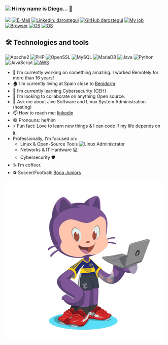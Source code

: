 ### <img src="https://media.giphy.com/media/du3J3cXyzhj75IOgvA/giphy.gif" width="30"> Hi my name is [Diego](https://sndup.net/2rph/d)...  👋
![](https://komarev.com/ghpvc/?username=darostegui)
[![E-Mail](https://img.shields.io/badge/email-reveal-2a8?style=flat-square&logo=gmail&logoColor=white)](https://mailhide.io/e/HPBZmwOe)
[![Linkedin: darostegui](https://img.shields.io/badge/-darostegui-blue?style=flat-square&logo=Linkedin&logoColor=white&link=https://www.linkedin.com/in/darostegui/)](https://www.linkedin.com/in/darostegui/)
[![GitHub darostegui](https://img.shields.io/github/followers/darostegui?label=follow&style=social)](https://github.com/darostegui)
[![My job](https://img.shields.io/badge/My%20job-GitHub-success?style=flat-square&logo=github&logoColor=white)](https://www.GitHub.com/)
[![Browser](https://img.shields.io/badge/Browser-Chrome-success?style=flat-square&logo=google-chrome&logoColor=white)](https://google.com/chrome)
[![OS](https://img.shields.io/badge/OS-Windows%2010-informational?style=flat-square&logo=windows&logoColor=white)](https://en.wikipedia.org/wiki/Windows)
[![OS](https://img.shields.io/badge/OS-Linux-informational?style=flat-square&logo=linux&logoColor=white)](https://en.wikipedia.org/wiki/Linux)


## 🛠  Technologies and tools

![Apache2](https://img.shields.io/badge/Apache2-black?style=flat-square&logo=apache)
![PHP](https://img.shields.io/badge/PHP-black?style=flat-square&logo=php)
![OpenSSL](https://img.shields.io/badge/OpenSSL-black?style=flat-square&logo=openssl)
![MySQL](https://img.shields.io/badge/-MySQL-black?style=flat-square&logo=mysql)
![MariaDB](https://img.shields.io/badge/MariaDB-black?style=flat-square&logo=mariadb)
![Java](https://img.shields.io/badge/Java-black?style=flat-square&logo=java)
![Python](https://img.shields.io/badge/-Python-black?style=flat-square&logo=Python)
![JavaScript](https://img.shields.io/badge/-JavaScript-black?style=flat-square&logo=javascript)
[![AWS](https://img.shields.io/badge/Learning-AWS-FF9900?style=flat-square&logo=amazon-aws&logoColor=white)](https://github.com/darostegui)


- 🔭 I’m currently working on something amazing. I worked Remotely for more than 16 years!
- 🏠 I’m currently living at Spain close to [Benidorm](https://en.visitbenidorm.es/).
- 🌱 I’m currently learning Cybersecurity (CEH)
- 👯 I’m looking to collaborate on anything Open source.
- 💬 Ask me about Jive Software and Linux System Administration (hosting)
- 📫 How to reach me: [linkedin](https://www.linkedin.com/in/darostegui/)
- 😄 Pronouns: he/him
- ⚡ Fun fact: Love to learn new things & I can code if my life depends on it.
- Professionally, I'm focused on:
  * Linux & Open-Source Tools <img src="https://media.giphy.com/media/qbFGJjbTm0SPe/giphy.gif" width="20" height="20" alt="Linux Administrator">
  * Networks & IT Hardware 💻
  * Cybersecurity 🛡️
- ☕️ I’m coffeer.
- ⚽ Soccer/Football: [Boca Juniors](https://en.wikipedia.org/wiki/Boca_Juniors)


<img src="https://github.com/darostegui/darostegui/blob/main/octocat-moving.gif" width="500" height="500" alt="Diego Miguel Arostegui Galarza">
